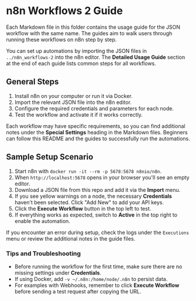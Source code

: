 # n8n Workflows 2 Guide

Each Markdown file in this folder contains the usage guide for the JSON workflow with the same name. The guides aim to walk users through running these workflows on n8n step by step.

You can set up automations by importing the JSON files in `../n8n_workflows-2` into the n8n editor. The **Detailed Usage Guide** section at the end of each guide lists common steps for all workflows.

## General Steps
1. Install n8n on your computer or run it via Docker.
2. Import the relevant JSON file into the n8n editor.
3. Configure the required credentials and parameters for each node.
4. Test the workflow and activate it if it works correctly.

Each workflow may have specific requirements, so you can find additional notes under the **Special Settings** heading in the Markdown files. Beginners can follow this README and the guides to successfully run the automations.

## Sample Setup Scenario
1. Start n8n with `docker run -it --rm -p 5678:5678 n8nio/n8n`.
2. When `http://localhost:5678` opens in your browser you'll see an empty editor.
3. Download a JSON file from this repo and add it via the **Import** menu.
4. If you see yellow warnings on a node, the necessary **Credentials** haven't been selected. Click "Add New" to add your API keys.
5. Click the **Execute Workflow** button in the top left to test.
6. If everything works as expected, switch to **Active** in the top right to enable the automation.

If you encounter an error during setup, check the logs under the `Executions` menu or review the additional notes in the guide files.

### Tips and Troubleshooting
* Before running the workflow for the first time, make sure there are no missing settings under **Credentials**.
* If using Docker, add `-v ~/.n8n:/home/node/.n8n` to persist data.
* For examples with Webhooks, remember to click **Execute Workflow** before sending a test request after copying the URL.
